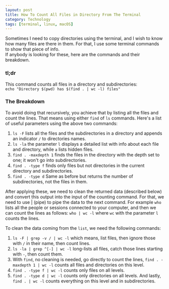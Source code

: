 ```yaml
---
layout: post
title: How To Count All Files in Directory From The Terminal
category: Technology
tags: [terminal, linux, macOS]
---
```


Sometimes I need to copy directories using the terminal, and I wish to know how many files are there in them. For that, I use some terminal commands to show that piece of info.   
If anybody is looking for these, here are the commands and their breakdown.  

### tl;dr
This command counts all files in a directory and subdirectories:  
`echo "Directory $(pwd) has $(find . | wc -l) files"`  

### The Breakdown
To avoid doing that recursively, you achieve that by listing all the files and count the lines. That means using either `find` of `ls` commands.
Here's a list of useful parameters using the above two commands:
1. `ls -F` lists all the files and the subdirectories in a directory and appends an indicator `/` to directories names.
2. `ls -la` the parameter `l` displays a detailed list with info about each file and directory, while `a` lists hidden files.
3. `find . -maxdepth 1` finds the files in the directory with the depth set to one; it won't go into subdirectories.
4. `find . -type f` finds only files but not directories in the current directory and subdirectories.
5. `find . -type d` Same as before but returns the number of subdirectories, not the files in them.

After applying these, we need to clean the returned data (described below) and convert this output into the input of the counting command. For that, we need to use | (pipe) to pipe the data to the next command. 
For example `who` lists all the people or sessions connected to your computer, and then we can count the lines as follows:
`who | wc -l` where `wc` with the parameter `l` counts the lines.

To clean the data coming from the `list`, we need the following commands:
1. `ls -F | grep -v / | wc -l` which means, list files, then ignore those with `/` in their name, then count lines.
2. `ls -la | grep ^[-] | wc -l` long-lists all files, catch those lines starting with `-`, then count them.
3. With `find`, no cleaning is needed, go directly to count the lines, `find . -maxdepth 1 | wc -l` counts all files and directories on this level.
4. `find . -type f | wc -l` counts only files on all levels.
5. `find . -type d | wc -l` counts only directories on all levels.
And lastly, `find . | wc -l` counts everything on this level and in subdirectories.


